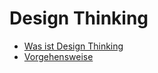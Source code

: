 # Design Thinking

- [Was ist Design Thinking](was-ist-design-thinking)
- [Vorgehensweise](vorgehensweise)
